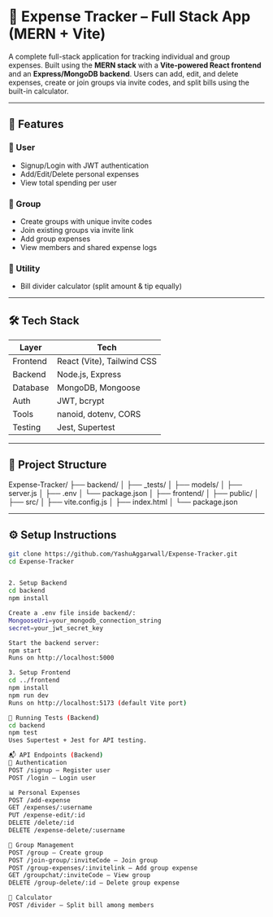 # 💸 Expense Tracker – Full Stack App (MERN + Vite)

A complete full-stack application for tracking individual and group expenses. Built using the **MERN stack** with a **Vite-powered React frontend** and an **Express/MongoDB backend**. Users can add, edit, and delete expenses, create or join groups via invite codes, and split bills using the built-in calculator.

---

## 🚀 Features

### 👤 User
- Signup/Login with JWT authentication
- Add/Edit/Delete personal expenses
- View total spending per user

### 👥 Group
- Create groups with unique invite codes
- Join existing groups via invite link
- Add group expenses
- View members and shared expense logs

### 🧮 Utility
- Bill divider calculator (split amount & tip equally)

---

## 🛠 Tech Stack

| Layer     | Tech                     |
|-----------|--------------------------|
| Frontend  | React (Vite), Tailwind CSS |
| Backend   | Node.js, Express         |
| Database  | MongoDB, Mongoose        |
| Auth      | JWT, bcrypt              |
| Tools     | nanoid, dotenv, CORS     |
| Testing   | Jest, Supertest          |

---

## 📁 Project Structure

Expense-Tracker/
├── backend/
│ ├── _tests/
│ ├── models/
│ ├── server.js
│ ├── .env
│ └── package.json
│
├── frontend/
│ ├── public/
│ ├── src/
│ ├── vite.config.js
│ ├── index.html
│ └── package.json



---

## ⚙️ Setup Instructions



```bash
git clone https://github.com/YashuAggarwall/Expense-Tracker.git
cd Expense-Tracker


2. Setup Backend
cd backend
npm install

Create a .env file inside backend/:
MongooseUri=your_mongodb_connection_string
secret=your_jwt_secret_key

Start the backend server:
npm start
Runs on http://localhost:5000

3. Setup Frontend
cd ../frontend
npm install
npm run dev
Runs on http://localhost:5173 (default Vite port)

🧪 Running Tests (Backend)
cd backend
npm test
Uses Supertest + Jest for API testing.

📬 API Endpoints (Backend)
🔐 Authentication
POST /signup – Register user
POST /login – Login user

📊 Personal Expenses
POST /add-expense
GET /expenses/:username
PUT /expense-edit/:id
DELETE /delete/:id
DELETE /expense-delete/:username

👥 Group Management
POST /group – Create group
POST /join-group/:inviteCode – Join group
POST /group-expenses/:invitelink – Add group expense
GET /groupchat/:inviteCode – View group
DELETE /group-delete/:id – Delete group expense

🧮 Calculator
POST /divider – Split bill among members

